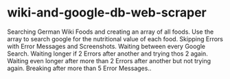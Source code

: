 # wiki-and-google-db-web-scraper
Searching German Wiki Foods and creating an array of all foods. Use the array to search google for the nutritional value of each food. Skipping Errors with Error Messages and Screenshots. Waiting between every Google Search. Waiting longer if 2 Errors after another and trying thos 2 again. Waiting even longer after more than 2 Errors after another but not trying again. Breaking after more than 5 Error Messages..